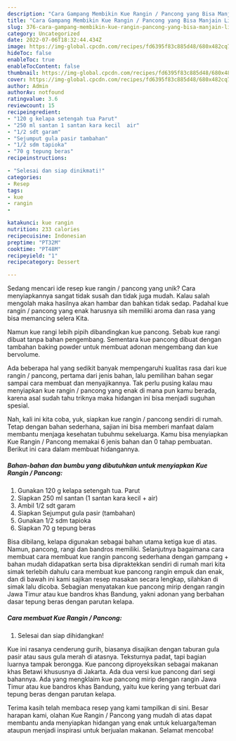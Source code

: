 ```yaml
---
description: "Cara Gampang Membikin Kue Rangin / Pancong yang Bisa Manjain Lidah"
title: "Cara Gampang Membikin Kue Rangin / Pancong yang Bisa Manjain Lidah"
slug: 376-cara-gampang-membikin-kue-rangin-pancong-yang-bisa-manjain-lidah
category: Uncategorized
date: 2022-07-06T18:32:44.434Z
image: https://img-global.cpcdn.com/recipes/fd6395f83c885d48/680x482cq70/kue-rangin-pancong-foto-resep-utama.jpg
hideToc: false
enableToc: true
enableTocContent: false
thumbnail: https://img-global.cpcdn.com/recipes/fd6395f83c885d48/680x482cq70/kue-rangin-pancong-foto-resep-utama.jpg
cover: https://img-global.cpcdn.com/recipes/fd6395f83c885d48/680x482cq70/kue-rangin-pancong-foto-resep-utama.jpg
author: Admin
authorAv: notfound
ratingvalue: 3.6
reviewcount: 15
recipeingredient:
- "120 g kelapa setengah tua Parut"
- "250 ml santan 1 santan kara kecil  air"
- "1/2 sdt garam"
- "Sejumput gula pasir tambahan"
- "1/2 sdm tapioka"
- "70 g tepung beras"
recipeinstructions:

- "Selesai dan siap dinikmati!"
categories:
- Resep
tags:
- kue
- rangin
- 

katakunci: kue rangin  
nutrition: 233 calories
recipecuisine: Indonesian
preptime: "PT32M"
cooktime: "PT48M"
recipeyield: "1"
recipecategory: Dessert

---
```





Sedang mencari ide resep kue rangin / pancong yang unik? Cara menyiapkannya sangat tidak susah dan tidak juga mudah. Kalau salah mengolah maka hasilnya akan hambar dan bahkan tidak sedap. Padahal kue rangin / pancong yang enak harusnya sih memiliki aroma dan rasa yang bisa memancing selera Kita.





Namun kue rangi lebih pipih dibandingkan kue pancong. Sebab kue rangi dibuat tanpa bahan pengembang. Sementara kue pancong dibuat dengan tambahan baking powder untuk membuat adonan mengembang dan kue bervolume.

Ada beberapa hal yang sedikit banyak mempengaruhi kualitas rasa dari kue rangin / pancong, pertama dari jenis bahan, lalu pemilihan bahan segar sampai cara membuat dan menyajikannya. Tak perlu pusing kalau mau menyiapkan kue rangin / pancong yang enak di mana pun kamu berada, karena asal sudah tahu triknya maka hidangan ini bisa menjadi suguhan spesial.






Nah, kali ini kita coba, yuk, siapkan kue rangin / pancong sendiri di rumah. Tetap dengan bahan sederhana, sajian ini bisa memberi manfaat dalam membantu menjaga kesehatan tubuhmu sekeluarga. Kamu bisa menyiapkan Kue Rangin / Pancong memakai 6 jenis bahan dan 0 tahap pembuatan. Berikut ini cara dalam membuat hidangannya.

<!--inarticleads1-->

##### Bahan-bahan dan bumbu yang dibutuhkan untuk menyiapkan Kue Rangin / Pancong:

1. Gunakan 120 g kelapa setengah tua. Parut
1. Siapkan 250 ml santan (1 santan kara kecil + air)
1. Ambil 1/2 sdt garam
1. Siapkan Sejumput gula pasir (tambahan)
1. Gunakan 1/2 sdm tapioka
1. Siapkan 70 g tepung beras


Bisa dibilang, kelapa digunakan sebagai bahan utama ketiga kue di atas. Namun, pancong, rangi dan bandros memiliki. Selanjutnya bagaimana cara membuat cara membuat kue rangin pancong sederhana dengan gampang + bahan mudah didapatkan serta bisa dipraktekkan sendiri di rumah mari kita simak terlebih dahulu cara membuat kue pancong rangin empuk dan enak, dan di bawah ini kami sajikan resep masakan secara lengkap, silahkan di simak lalu dicoba. Sebagian menyatakan kue pancong mirip dengan rangin Jawa Timur atau kue bandros khas Bandung, yakni adonan yang berbahan dasar tepung beras dengan parutan kelapa. 

<!--inarticleads2-->

##### Cara membuat Kue Rangin / Pancong:


1. Selesai dan siap dihidangkan!

Kue ini rasanya cenderung gurih, biasanya disajikan dengan taburan gula pasir atau saus gula merah di atasnya. Teksturnya padat, tapi bagian luarnya tampak berongga. Kue pancong diproyeksikan sebagai makanan khas Betawi khususnya di Jakarta. Ada dua versi kue pancong dari segi bahannya. Ada yang mengklaim kue pancong mirip dengan rangin Jawa Timur atau kue bandros khas Bandung, yaitu kue kering yang terbuat dari tepung beras dengan parutan kelapa. 

Terima kasih telah membaca resep yang kami tampilkan di sini. Besar harapan kami, olahan Kue Rangin / Pancong yang mudah di atas dapat membantu anda menyiapkan hidangan yang enak untuk keluarga/teman ataupun menjadi inspirasi untuk berjualan makanan. Selamat mencoba!
